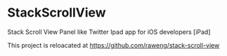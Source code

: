 StackScrollView
===============

Stack Scroll View Panel like Twitter Ipad app for iOS developers [iPad]

This project is reloacated at https://github.com/raweng/stack-scroll-view
